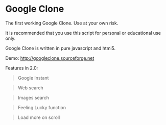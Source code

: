 Google Clone
============

The first working Google Clone. Use at your own risk.

It is recommended that you use this script for personal or educational use only.

Google Clone is written in pure javascript and html5.

Demo: http://googleclone.sourceforge.net

Features in 2.0:

  > Google Instant

  > Web search

  > Images search
  
  > Feeling Lucky function
  
  > Load more on scroll
